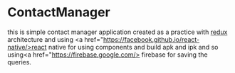 # ContactManager
this is simple contact manager application created as a practice with <a href="https://redux.js.org/">redux </a> architecture and using <a href="https://facebook.github.io/react-native/>react native</a> for using components and build apk and ipk and so using<a href="https://firebase.google.com/> firebase </a> for saving the queries.
